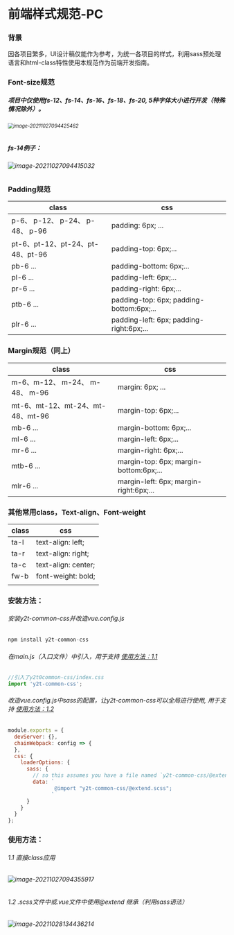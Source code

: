# 前端样式规范-PC

### 背景

因各项目繁多，UI设计稿仅能作为参考，为统一各项目的样式，利用sass预处理语言和html-class特性使用本规范作为前端开发指南。



### Font-size规范

##### 项目中仅使用fs-12、fs-14、fs-16、fs-18、fs-20, 5种字体大小进行开发（特殊情况除外）。

###### <img src="https://i.loli.net/2021/10/27/8CLES67GHznxhMy.png" alt="image-20211027094425462" style="zoom:80%;" />

##### fs-14例子：

###### ![image-20211027094415032](https://i.loli.net/2021/10/27/Ks3NgaJf7rB4mOH.png)



### Padding规范

| class                            | css                                      |
| -------------------------------- | ---------------------------------------- |
| p-6、 p-12、  p-24、 p-48、 p-96 | padding: 6px; ...                        |
| pt-6、pt-12、pt-24、pt-48、pt-96 | padding-top: 6px;...                     |
| pb-6 ...                         | padding-bottom: 6px;...                  |
| pl-6 ...                         | padding-left: 6px;...                    |
| pr-6 ...                         | padding-right: 6px;...                   |
| ptb-6 ...                        | padding-top: 6px; padding-bottom:6px;... |
| plr-6 ...                        | padding-left: 6px; padding-right:6px;... |



### Margin规范（同上）

| class                            | css                                    |
| -------------------------------- | -------------------------------------- |
| m-6、m-12、  m-24、 m-48、 m-96  | margin: 6px; ...                       |
| mt-6、mt-12、mt-24、mt-48、mt-96 | margin-top: 6px;...                    |
| mb-6 ...                         | margin-bottom: 6px;...                 |
| ml-6 ...                         | margin-left: 6px;...                   |
| mr-6 ...                         | margin-right: 6px;...                  |
| mtb-6 ...                        | margin-top: 6px; margin-bottom:6px;... |
| mlr-6 ...                        | margin-left: 6px; margin-right:6px;... |

### 其他常用class，Text-align、Font-weight

| class | css                 |
| ----- | ------------------- |
| ta-l  | text-align: left;   |
| ta-r  | text-align: right;  |
| ta-c  | text-align: center; |
| fw-b  | font-weight: bold;  |
|       |                     |

### 安装方法：

###### 安装y2t-common-css并改造vue.config.js

```javascript
npm install y2t-common-css
```

###### 在main.js（入口文件）中引入，用于支持  <u>使用方法：1.1</u> 

```javascript
//引入了y2t0common-css/index.css
import 'y2t-common-css';
```

###### 	改造vue.config.js中sass的配置，让y2t-common-css可以全局进行使用, 用于支持 <u>使用方法：1.2</u> 

```javascript
module.exports = {
  devServer: {},
  chainWebpack: config => {
  },
  css: {
    loaderOptions: {
      sass: {
        // so this assumes you have a file named `y2t-common-css/@extend.scss`
        data: `
               @import "y2t-common-css/@extend.scss";
              `
      }
    }
  }
};
```

### 使用方法：

###### 			1.1   直接class应用

###### 			![image-20211027094355917](https://i.loli.net/2021/10/27/DLHu3i5povGStqK.png)

###### 			1.2   .scss文件中或.vue文件中使用@extend 继承（利用sass语法）

###### ![image-20211028134436214](https://i.loli.net/2021/10/28/vVohls5NHnp8uqG.png)

